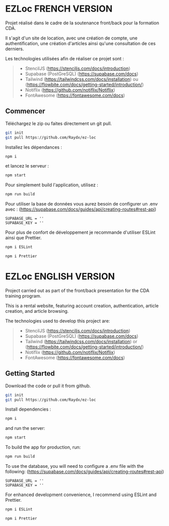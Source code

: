 # EZLoc FRENCH VERSION

Projet réalisé dans le cadre de la soutenance front/back pour la formation CDA.         
                   
Il s'agit d'un site de location, avec une création de compte, une authentification, une création d'articles ainsi qu'une consultation de ces derniers.              

Les technologies utilisées afin de réaliser ce projet sont :        
                    
   > - StencilJS (https://stenciljs.com/docs/introduction)              
   > - Supabase (PostGreSQL) (https://supabase.com/docs)                      
   > - Tailwind (https://tailwindcss.com/docs/installation) ou (https://flowbite.com/docs/getting-started/introduction/)              
   > - Notiflix (https://github.com/notiflix/Notiflix)              
   >- FontAwesome (https://fontawesome.com/docs)              


## Commencer

Téléchargez le zip ou faites directement un git pull.  
```bash
git init
git pull https://github.com/Raydx/ez-loc
```

Installez les dépendances :       

```bash
npm i
```

et lancez le serveur :              

```bash
npm start
```

Pour simplement build l'application, utilisez :              

```bash
npm run build
```

Pour utiliser la base de données vous aurez besoin de configurer un .env avec :             (https://supabase.com/docs/guides/api/creating-routes#rest-api)              
```
SUPABASE_URL = ''
SUPABASE_KEY = ''
```

Pour plus de confort de développement je recommande d'utiliser ESLint ainsi que Prettier.       

```bash
npm i ESLint
```
```bash
npm i Prettier
```

# EZLoc ENGLISH VERSION

Project carried out as part of the front/back presentation for the CDA training program.  
                   
This is a rental website, featuring account creation, authentication, article creation, and article browsing.       

The technologies used to develop this project are:       
              
   > - StencilJS (https://stenciljs.com/docs/introduction)      
   > - Supabase (PostGreSQL) (https://supabase.com/docs)     
   > - Tailwind (https://tailwindcss.com/docs/installation) or (https://flowbite.com/docs/getting-started/introduction/)      
   > - Notiflix (https://github.com/notiflix/Notiflix)       
   > - FontAwesome (https://fontawesome.com/docs)       
## Getting Started

Download the code or pull it from github.      

```bash
git init
git pull https://github.com/Raydx/ez-loc
```

Install dependencies :        
```bash
npm i
```

and run the server:              

```bash
npm start
```

To build the app for production, run:              

```bash
npm run build
```

To use the database, you will need to configure a .env file with the following:             (https://supabase.com/docs/guides/api/creating-routes#rest-api)                     
```
SUPABASE_URL = ''
SUPABASE_KEY = ''
```

For enhanced development convenience, I recommend using ESLint and Prettier.                     

```bash
npm i ESLint
```
```bash
npm i Prettier
```

